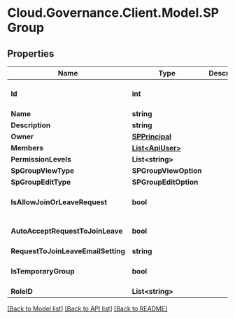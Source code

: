 # Cloud.Governance.Client.Model.SPGroup
## Properties

Name | Type | Description | Notes
------------ | ------------- | ------------- | -------------
**Id** | **int** |  | [optional] [default to 0]
**Name** | **string** |  | [optional] 
**Description** | **string** |  | [optional] 
**Owner** | [**SPPrincipal**](SPPrincipal.md) |  | [optional] 
**Members** | [**List&lt;ApiUser&gt;**](ApiUser.md) |  | [optional] 
**PermissionLevels** | **List&lt;string&gt;** |  | [optional] 
**SpGroupViewType** | **SPGroupViewOption** |  | [optional] 
**SpGroupEditType** | **SPGroupEditOption** |  | [optional] 
**IsAllowJoinOrLeaveRequest** | **bool** |  | [optional] [default to false]
**AutoAcceptRequestToJoinLeave** | **bool** |  | [optional] [default to false]
**RequestToJoinLeaveEmailSetting** | **string** |  | [optional] 
**IsTemporaryGroup** | **bool** |  | [optional] [default to false]
**RoleID** | **List&lt;string&gt;** |  | [optional] 

[[Back to Model list]](../README.md#documentation-for-models) [[Back to API list]](../README.md#documentation-for-api-endpoints) [[Back to README]](../README.md)

